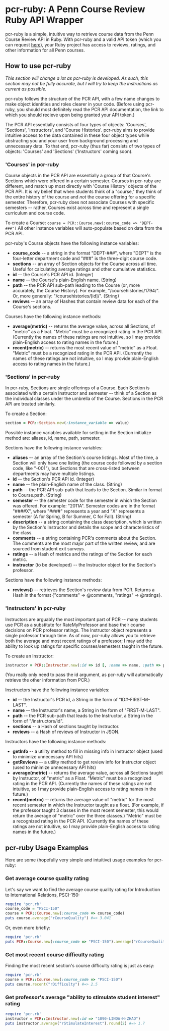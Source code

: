 # pcr-ruby: A Penn Course Review Ruby API Wrapper #

pcr-ruby is a simple, intuitive way to retrieve course data from the Penn Course Review API in Ruby.  With pcr-ruby and a valid API token (which you can request [here](https://docs.google.com/spreadsheet/viewform?hl=en_US&formkey=dGZOZkJDaVkxdmc5QURUejAteFdBZGc6MQ#gid=0)), your Ruby project has access to reviews, ratings, and other information for all Penn courses.

## How to use pcr-ruby #

*This section will change a lot as pcr-ruby is developed.  As such, this section may not be fully accurate, but I will try to keep the instructions as current as possible.*

pcr-ruby follows the structure of the PCR API, with a few name changes to make object identities and roles clearer in your code.  (Before using pcr-ruby, you should most definitely read the PCR API documentation, the link to which you should recieve upon being granted your API token.)

The PCR API essentially consists of four types of objects: 'Courses', 'Sections', 'Instructors', and 'Course Histories'.  pcr-ruby aims to provide intuitive access to the data contained in these four object types while abstracting you and your user from background processing and unnecessary data.  To that end, pcr-ruby (thus far) consists of two types of objects: 'Courses' and 'Sections' ('Instructors' coming soon).

### 'Courses' in pcr-ruby ###

Course objects in the PCR API are essentially a group of that Course's Sections which were offered in a certain semester.  Courses in pcr-ruby are different, and match up most directly with 'Course History' objects of the PCR API.  It is my belief that when students think of a "course," they think of the entire history of the course and *not* the course offering for a specific semester.  Therefore, pcr-ruby does not associate Courses with specific semesters -- rather, Courses exist across time and represent a single curriculum and course code.

To create a Course:
`course = PCR::Course.new(:course_code => "DEPT-###")`
All other instance variables will auto-populate based on data from the PCR API.

pcr-ruby's Course objects have the following instance variables:
*	**course_code** -- a string in the format "DEPT-###", where "DEPT" is the four-letter department code and "###" is the three-digit course code.
*	**sections** -- an array of Section objects for the Course across all time.  Useful for calculating average ratings and other cumulative statistics.
*	**id** -- the Course's PCR API id. (Integer)
*	**name** -- the Course's plain-English name.  (String)
*	**path** -- the PCR API sub-path leading to the Course (or, more accurately, the Course History).  For example, "/coursehistories/1794/".  Or, more generally: "/coursehistories/[id]/".  (String)
*	**reviews** -- an array of Hashes that contain review data for each of the Course's sections.

Courses have the following instance methods:
*	**average(metric)** -- returns the average value, across all Sections, of "metric" as a Float.  "Metric" must be a recognized rating in the PCR API.  (Currently the names of these ratings are not intuitive, so I may provide plain-English access to rating names in the future.)
*	**recent(metric)** -- returns the most recent value of "metric" as a Float.  "Metric" must be a recognized rating in the PCR API.  (Currently the names of these ratings are not intuitive, so I may provide plain-English access to rating names in the future.)

### 'Sections' in pcr-ruby ###

In pcr-ruby, Sections are single offerings of a Course.  Each Section is associated with a certain Instructor and semester -- think of a Section as the individual classes under the umbrella of the Course.  Sections in the PCR API are treated similarly.

To create a Section:
```ruby
section = PCR::Section.new(:instance_variable => value)
```
Possible instance variables available for setting in the Section initialize method are: aliases, id, name, path, semester.

Sections have the following instance variables:
*	**aliases** -- an array of the Section's course listings.  Most of the time, a Section will only have one listing (the course code followed by a section code, like "-001"), but Sections that are cross-listed between departments may have multiple listings.
*	**id** -- the Section's PCR API id.  (Integer)
*	**name** -- the plain-English name of the class.  (String)
*	**path** -- the PCR API sub-path that leads to the Section.  Similar in format to Course.path.  (String)
*	**semester** -- the semester code for the semester in which the Section was offered.  For example: "2011A".  Semester codes are in the format "####X", where "####" represents a year and "X" represents a semester (A for Spring, B for Summer, C for Fall).  (String)
*	**description** -- a string containing the class description, which is written by the Section's Instructor and details the scope and characteristics of the class.
*	**comments** -- a string containing PCR's comments about the Section.  The comments are the most major part of the written review, and are sourced from student exit surveys.
*	**ratings** -- a Hash of metrics and the ratings of the Section for each metric.
*	**instructor** (to be developed) -- the Instructor object for the Section's professor.

Sections have the following instance methods:
*	**reviews()** -- retrieves the Section's review data from PCR.  Returns a Hash in the format {"comments" => @comments, "ratings" => @ratings}.

### 'Instructors' in pcr-ruby ###

Instructors are arguably the most important part of PCR -- many students use PCR as a substitute for RateMyProfessor and base their course decisions on PCR professor ratings.  The Instructor object represents a single professor through time.  As of now, pcr-ruby allows you to retrieve both the average and most recent ratings of a professor; I may add the ability to look up ratings for specific courses/semesters taught in the future.

To create an Instructor:
```ruby
instructor = PCR::Instructor.new(:id => id [, :name => name, :path => path, :sections => sections])
```
(You really only need to pass the id argument, as pcr-ruby will automatically retrieve the other information from PCR.)

Insctructors have the following instance variables:
*	**id** -- the Instructor's PCR id, a String in the form of "ID#-FIRST-M-LAST".
*	**name** -- the Instructor's name, a String in the form of "FIRST-M-LAST".
*	**path** -- the PCR sub-path that leads to the Instructor, a String in the form of "/instructors/id".
*	**sections** -- a Hash of sections taught by Instructor.
*	**reviews** -- a Hash of reviews of Instructor in JSON.

Instructors have the following instance methods:
*	**getInfo** -- a utility method to fill in missing info in Instructor object (used to minimize unnecessary API hits)
*	**getReviews** -- a utility method to get review info for Instructor object (used to minimize unnecessary API hits)
*	**average(metric)** -- returns the average value, across all Sections taught by Instructor, of "metric" as a Float.  "Metric" must be a recognized rating in the PCR API.  (Currently the names of these ratings are not intuitive, so I may provide plain-English access to rating names in the future.)
*	**recent(metric)** -- returns the average value of "metric" for the most recent semester in which the Instructor taught as a float. (For example, if the professor taught 3 classes in the most recent semester, this would return the average of "metric" over the three classes.)  "Metric" must be a recognized rating in the PCR API.  (Currently the names of these ratings are not intuitive, so I may provide plain-English access to rating names in the future.)

## pcr-ruby Usage Examples ##

Here are some (hopefully very simple and intuitive) usage examples for pcr-ruby:

### Get average course quality rating ###
Let's say we want to find the average course quality rating for Introduction to International Relations, PSCI-150:

```ruby
require 'pcr.rb'
course_code = "PSCI-150"
course = PCR::Course.new(:course_code => course_code)
puts course.average("rCourseQuality") #=> 3.041
```

Or, even more briefly:

```ruby
require 'pcr.rb'
puts PCR::Course.new(:course_code => "PSCI-150").average("rCourseQuality") #=> 3.041
```

### Get most recent course difficulty rating ###
Finding the most recent section's course difficulty rating is just as easy:

```ruby
require 'pcr.rb'
course = PCR::Course.new(:course_code => "PSCI-150")
puts course.recent("rDifficulty") #=> 2.5
```

### Get professor's average "ability to stimulate student interest" rating ###
```ruby
require 'pcr.rb'
instructor = PCR::Instructor.new(:id => "1090-LINDA-H-ZHAO")
puts instructor.average("rStimulateInterest").round(2) #=> 1.7
```